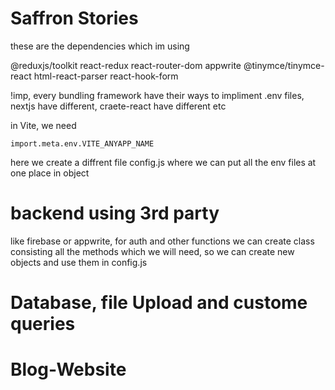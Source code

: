 # Saffron Stories
these are the dependencies which im using 

@reduxjs/toolkit
react-redux 
react-router-dom
appwrite 
@tinymce/tinymce-react 
html-react-parser 
react-hook-form

!imp, every bundling framework have their ways to impliment .env files, nextjs have different, craete-react have different etc

in Vite, we need

`import.meta.env.VITE_ANYAPP_NAME` 

here we create a diffrent file config.js where we can put all the env files at one place in object

# backend using 3rd party

like firebase or appwrite, for auth and other functions we can create class consisting all the methods which we will need,
so we can create new objects and use them
in config.js

# Database, file Upload and custome queries
# Blog-Website
